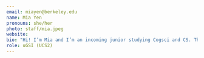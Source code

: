 ```yaml
---
email: miayen@berkeley.edu
name: Mia Yen
pronouns: she/her
photo: staff/mia.jpeg
website:
bio: "Hi! I’m Mia and I’m an incoming junior studying Cogsci and CS. This is my first semester as a GSI so I’m super excited to work with you this summer! Some stuff about me: I’m a Virgo, huge MIND Coffee addict, and once I did a NYT Monday crossword in 3:57 :)"
role: uGSI (UCS2)
---
```

